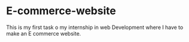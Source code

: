 # E-commerce-website
This is my first task o my internship in web Development where I have to make an E commerce website.
